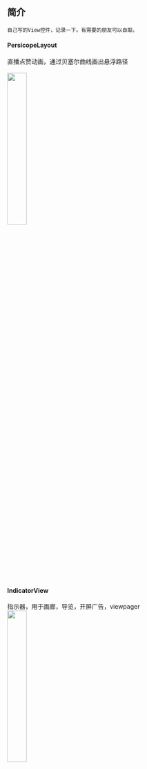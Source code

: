 ## 简介
    自己写的View控件，记录一下。有需要的朋友可以自取。
####  PersicopeLayout
直播点赞动画，通过贝塞尔曲线画出悬浮路径<br/>
<br/>
<img src="http://aicode-pan.oss-cn-beijing.aliyuncs.com/image/8498e514ae77b52191b171c193916950.gif?Expires=1592372471&OSSAccessKeyId=TMP.3KfioAFunDL4NpDbM1raNBLd9o1bYUgVf4ZgfYGUWm43GvF5k6koV7qCkLA2fsnJdocwztU1FiGuVaFyTBhkDVF5Qj5XGH&Signature=LtyONlzZ1Yu695HD4eoDpY7YoEY%3D" align="center" width="30%" />

#### IndicatorView
指示器，用于画廊，导览，开屏广告，viewpager
<br/>
<img src="http://aicode-pan.oss-cn-beijing.aliyuncs.com/image/19367b44317f7fd34ac84b440d371955.gif?Expires=1592372452&OSSAccessKeyId=TMP.3KfioAFunDL4NpDbM1raNBLd9o1bYUgVf4ZgfYGUWm43GvF5k6koV7qCkLA2fsnJdocwztU1FiGuVaFyTBhkDVF5Qj5XGH&Signature=lljutK2zqAUOpAPx9A0pqdiMANM%3D" align="center" width="30%" />
